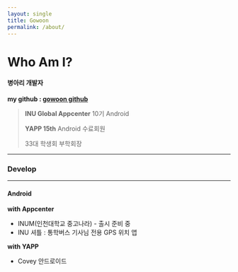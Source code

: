```yaml
---
layout: single
title: Gowoon
permalink: /about/
---
```


<h1>Who Am I? </h1>

#### 병아리 개발자

**my github : [gowoon github](https://www.github.com/gowoonJ)**

> **INU Global Appcenter** 10기 Android
>
> **YAPP 15th** Android 수료회원
>
> 33대 학생회 부학회장

-------------------------



### Develop

----

#### **Android**

**with Appcenter**

- INUM(인천대학교 중고나라) - 출시 준비 중
- INU 셔틀 : 통학버스 기사님 전용 GPS 위치 앱



**with YAPP**

- Covey 안드로이드

  